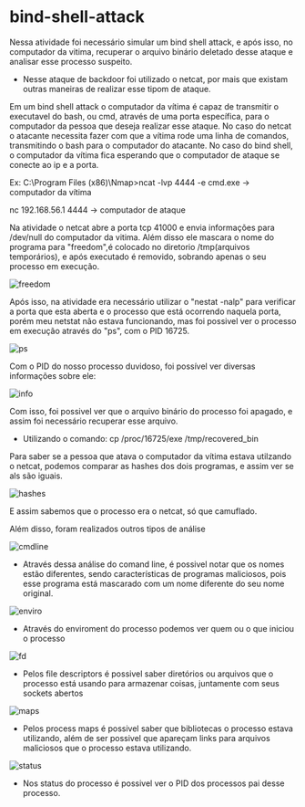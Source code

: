 # bind-shell-attack

Nessa atividade foi necessário simular um bind shell attack, e após isso, no computador da vitima, recuperar o arquivo binário deletado desse ataque e analisar esse processo suspeito.

- Nesse ataque de backdoor foi utilizado o netcat, por mais que existam outras maneiras de realizar esse tipom de ataque.

Em um bind shell attack o computador da vítima é capaz de transmitir o executavel do bash, ou cmd, através de uma porta específica, para o computador da pessoa que deseja realizar esse ataque. No caso do netcat o atacante necessita fazer com que a vítima rode uma linha de comandos, transmitindo o bash para o computador do atacante. No caso do bind shell, o computador da vítima fica esperando que o computador de ataque se conecte ao ip e a porta.

Ex:
  C:\Program Files (x86)\Nmap>ncat -lvp 4444 -e cmd.exe  -> computador da vítima 
  
  nc 192.168.56.1 4444 -> computador de ataque
  
Na atividade o netcat abre a porta tcp 41000 e envia informações para /dev/null do computador da vitima. Além disso ele mascara o nome do programa para "freedom",é colocado no diretorio /tmp(arquivos temporários), e após executado é removido, sobrando apenas o seu processo em execução.

![freedom](https://user-images.githubusercontent.com/44793167/96667221-06003680-132f-11eb-868f-c891f98685aa.jpg)

Após isso, na atividade era necessário utilizar o "nestat -nalp" para verificar a porta que esta aberta e o processo que está ocorrendo naquela porta, porém meu netstat não estava funcionando, mas foi possivel ver o processo em execução através do "ps", com o PID 16725.

![ps](https://user-images.githubusercontent.com/44793167/96667414-7018db80-132f-11eb-8ec3-24d72cb90de8.jpg)

Com o PID do nosso processo duvidoso, foi possível ver diversas informações sobre ele:

![info](https://user-images.githubusercontent.com/44793167/96667592-b5d5a400-132f-11eb-9272-0a0897fbe5ba.jpg)

Com isso, foi possivel ver que o arquivo binário do processo foi apagado, e assim foi necessário recuperar esse arquivo.

- Utilizando o comando:  cp /proc/16725/exe /tmp/recovered_bin

Para saber se a pessoa que atava o computador da vítima estava utilzando o netcat, podemos comparar as hashes dos dois programas, e assim ver se als são iguais.

![hashes](https://user-images.githubusercontent.com/44793167/96668117-da7e4b80-1330-11eb-9a5b-cfd2679cfcfd.jpg)

E assim sabemos que o processo era o netcat, só que camuflado.

Além disso, foram realizados outros tipos de análise

![cmdline](https://user-images.githubusercontent.com/44793167/96668463-95a6e480-1331-11eb-9807-40b0c8dade13.jpg)

- Através dessa análise do comand line, é possivel notar que os nomes estão diferentes, sendo características de programas maliciosos, pois esse programa está mascarado com um nome diferente do seu nome original.

![enviro](https://user-images.githubusercontent.com/44793167/96668766-3eedda80-1332-11eb-8571-30c584f46daf.jpg)

- Através do enviroment do processo podemos ver quem ou o que iniciou o processo

![fd](https://user-images.githubusercontent.com/44793167/96668962-ac9a0680-1332-11eb-9623-732d471f28e7.jpg)

- Pelos file descriptors é possivel saber diretórios ou arquivos que o processo está usando para armazenar coisas, juntamente com seus sockets abertos

![maps](https://user-images.githubusercontent.com/44793167/96669192-203c1380-1333-11eb-9b37-159465b2b74f.jpg)

- Pelos process maps é possivel saber que bibliotecas o processo estava utilizando, além de ser possivel que apareçam links para arquivos maliciosos que o processo estava utilizando.

![status](https://user-images.githubusercontent.com/44793167/96669468-ab1d0e00-1333-11eb-9516-595d0121f89a.jpg)

- Nos status do processo é possivel ver o PID dos processos pai desse processo.



